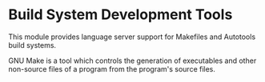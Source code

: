 # Build System Development Tools

This module provides language server support for Makefiles and Autotools build systems.

GNU Make is a tool which controls the generation of executables and other non-source files of a program from the program's source files.
